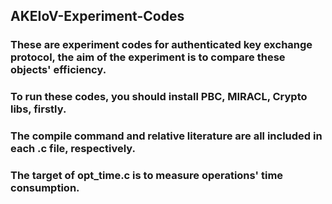 ## AKEIoV-Experiment-Codes
### These are experiment codes for authenticated key exchange protocol, the aim of the experiment is to compare these objects' efficiency.
### To run these codes, you should install PBC, MIRACL, Crypto libs, firstly.
### The compile command and relative literature are all included in each .c file, respectively.
### The target of opt_time.c is to measure operations' time consumption.
